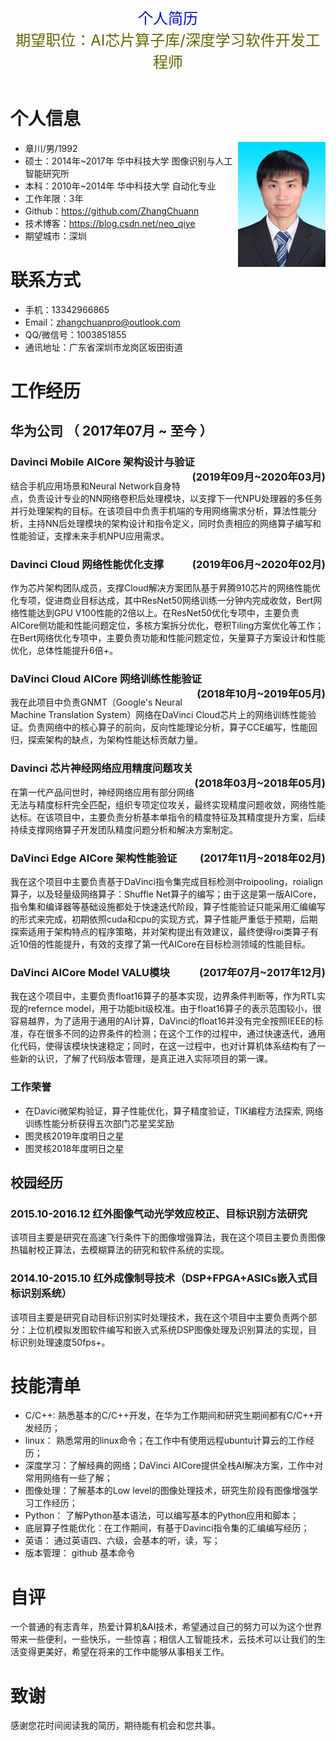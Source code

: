 <table>
    <tr>
            <center><font size="5" color="#000110d">个人简历</font></center>
            <center><font size="5" color="#666600">期望职位：AI芯片算子库/深度学习软件开发工程师</font></center>
            <div style='display:none'><center><font size="5" color="#666600">*************************************************************************************</font></center></div>
    </tr>
</table>

# 个人信息

<img src="https://github.com/ZhangChuann/resume/raw/master/images/证件照.JPG" height="200" width="140" align="right" align="bottom">

 - 章川/男/1992
 - 硕士：2014年~2017年 华中科技大学 图像识别与人工智能研究所
 - 本科：2010年~2014年 华中科技大学 自动化专业
 - 工作年限：3年
 - Github：https://github.com/ZhangChuann
 - 技术博客：https://blog.csdn.net/neo_qiye
 - 期望城市：深圳
 

# 联系方式

- 手机：13342966865
- Email：zhangchuanpro@outlook.com
- QQ/微信号：1003851855
- 通讯地址：广东省深圳市龙岗区坂田街道


# 工作经历

## 华为公司 （ 2017年07月 ~ 至今 ）
<div style='display:none'>
      |标题一|标题二|标题三|标题四|
      |- |:---|---:|:---:|
      |xxxxxxxxx|xxxxxxxxx|xxxxxxxxx|xxxxxxxxx|
      |xxxxxxxxxxxxxx|xxxxxxxxxxxxxx|xxxxxxxxxxxxxx|xxxxxxxxxxxxxx|
      |xxxxxxxxx|xxxxxxxxx|xxxxxxxxx|xxxxxxxxx|
<div style="float:left; text-align:left">靠左显示<br>并且内容居左</div>
</div>



###   **Davinci Mobile AICore 架构设计与验证**  &nbsp;<div style="float:right">(2019年09月~2020年03月)</div>
结合手机应用场景和Neural Network自身特点，负责设计专业的NN网络卷积后处理模块，以支撑下一代NPU处理器的多任务并行处理架构的目标。在该项目中负责手机端的专用网络需求分析，算法性能分析，主持NN后处理模块的架构设计和指令定义，同时负责相应的网络算子编写和性能验证，支撑未来手机NPU应用需求。

###   **Davinci Cloud 网络性能优化支撑**   &nbsp;<div style="float:right">(2019年06月~2020年02月)</div>
作为芯片架构团队成员，支撑Cloud解决方案团队基于昇腾910芯片的网络性能优化专项，促进商业目标达成，其中ResNet50网络训练一分钟内完成收敛，Bert网络性能达到GPU V100性能的2倍以上。在ResNet50优化专项中，主要负责AICore侧功能和性能问题定位，多核方案拆分优化，卷积Tiling方案优化等工作；在Bert网络优化专项中，主要负责功能和性能问题定位，矢量算子方案设计和性能优化，总体性能提升6倍+。

###   **DaVinci Cloud  AICore 网络训练性能验证**   &nbsp;<div style="float:right">(2018年10月~2019年05月)</div>
我在此项目中负责GNMT（Google's Neural Machine Translation System）网络在DaVinci Cloud芯片上的网络训练性能验证。负责网络中的核心算子的前向，反向性能理论分析，算子CCE编写，性能回归，探索架构的缺点，为架构性能达标贡献力量。

###   **Davinci 芯片神经网络应用精度问题攻关**     &nbsp;<div style="float:right">(2018年03月~2018年05月)</div>
在第一代产品问世时，神经网络应用有部分网络无法与精度标杆完全匹配，组织专项定位攻关，最终实现精度问题收敛，网络性能达标。在该项目中，主要负责分析基本单指令的精度特征及其精度提升方案，后续持续支撑网络算子开发团队精度问题分析和解决方案制定。
###  **DaVinci Edge AICore 架构性能验证**     &nbsp;<div style="float:right">(2017年11月~2018年02月)</div>
我在这个项目中主要负责基于DaVinci指令集完成目标检测中roipooling，roialign算子，以及轻量级网络算子：Shuffle Net算子的编写；由于这是第一版AICore，指令集和编译器等基础设施都处于快速迭代阶段，算子性能验证只能采用汇编编写的形式来完成，初期依照cuda和cpu的实现方式，算子性能严重低于预期，后期探索适用于架构特点的程序策略，并对架构提出有效建议，最终使得roi类算子有近10倍的性能提升，有效的支撑了第一代AICore在目标检测领域的性能目标。

### **DaVinci AICore Model VALU模块**     &nbsp;<div style="float:right">(2017年07月~2017年12月)</div>
我在这个项目中，主要负责float16算子的基本实现，边界条件判断等，作为RTL实现的refernce model，用于功能bit级校准。由于float16算子的表示范围较小，很容易越界，为了适用于通用的AI计算，DaVinci的float16并没有完全按照IEEE的标准，存在很多不同的边界条件的检测；在这个工作的过程中，通过快速迭代，通用化代码，使得该模块快速稳定；同时，在这一过程中，也对计算机体系结构有了一些新的认识，了解了代码版本管理，是真正进入实际项目的第一课。

### **工作荣誉**
- 在Davici微架构验证，算子性能优化，算子精度验证，TIK编程方法探索, 网络训练性能分析获得五次部门芯星奖奖励
- 图灵核2019年度明日之星
- 图灵核2018年度明日之星
## 校园经历
###  **2015.10-2016.12 红外图像气动光学效应校正、目标识别方法研究**
该项目主要是研究在高速飞行条件下的图像增强算法，我在这个项目主要负责图像热辐射校正算法，去模糊算法的研究和软件系统的实现。

### **2014.10-2015.10 红外成像制导技术（DSP+FPGA+ASICs嵌入式目标识别系统）**
该项目主要是研究自动目标识别实时处理技术，我在这个项目中主要负责两个部分：上位机模拟发图软件编写和嵌入式系统DSP图像处理及识别算法的实现，目标识别处理速度50fps+。

<div style='display:none'>
### **2011.07-2011.10 地铁智能售票系统**
该项目是C语言课程设计一个简单项目，使用C语言编写的一个模拟地铁售票乘车的演示系统，在课程评级中获得A。
</div>

<div style='display:none'>## 自学开源项目</div>

  
# 技能清单
- C/C++: 熟悉基本的C/C++开发，在华为工作期间和研究生期间都有C/C++开发经历；
- linux： 熟悉常用的linux命令；在工作中有使用远程ubuntu计算云的工作经历；
- 深度学习：了解经典的网络；DaVinci AICore提供全栈AI解决方案，工作中对常用网络有一些了解；
- 图像处理：了解基本的Low level的图像处理技术，研究生阶段有图像增强学习工作经历；
- Python： 了解Python基本语法，可以编写基本的Python应用和脚本；
- 底层算子性能优化：在工作期间，有基于Davinci指令集的汇编编写经历；
- 英语： 通过英语四、六级，会基本的听，读，写；
- 版本管理： github 基本命令

# 自评

 一个普通的有志青年，热爱计算机&AI技术，希望通过自己的努力可以为这个世界带来一些便利，一些快乐，一些惊喜；相信人工智能技术，云技术可以让我们的生活变得更美好，希望在将来的工作中能够从事相关工作。

# 致谢
感谢您花时间阅读我的简历，期待能有机会和您共事。
  
  

